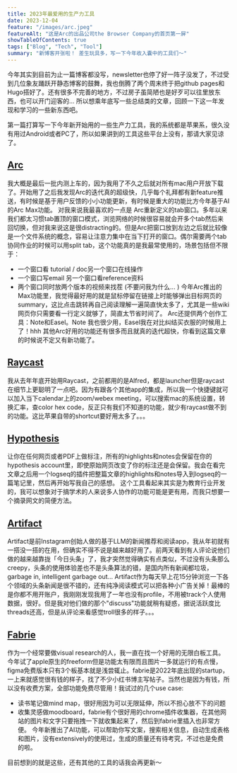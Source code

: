 ```yaml
---
title: 2023年最爱用的生产力工具
date: 2023-12-04
feature: "/images/arc.jpeg"
featureAlt: "这是Arc的出品公司the Browser Company的首页第一屏"
showTableOfContents: true 
tags: ["Blog", "Tech", "Tool"]
summary: "新博客开张啦！ 差生玩具多，写一下今年收入囊中的工具们～"
---
```

今年其实到目前为止一篇博客都没写，newsletter也停了好一阵子没发了，不过受到几位象友踊跃开静态博客的鼓舞，我也倒腾了两个周末终于把github pages和Hugo搭好了。还有很多不完善的地方，不过房子虽简陋也是好歹可以往里放东西，也可以开门迎客的... 所以想乘年底写一些总结类的文章，回顾一下这一年发现和学习的一些新东西吧。

第一篇打算写一下今年新开始用的一些生产力工具，我的系统都是苹果系，很久没有用过Android或者PC了，所以如果讲到的工具这些平台上没有，那请大家见谅了。

## [Arc](https://thebrowser.company/)

我大概是最后一批内测上车的，因为我用了不久之后就对所有mac用户开放下载了。开始用了之后我发现Arc的迭代真的超级快，几乎每个礼拜都有新feature推送，有时候是基于用户反馈的小小功能更新，有时候是重大的功能比方今年基于AI的Arc Max功能。
对我来说我最喜欢的一点是 Arc重新定义的tab窗口。多年以来我们都太习惯tab置顶的窗口模式，浏览网络的时候很容易就会开多个tab然后来回切换，但对我来说这是很distracting的。但是Arc把窗口放到左边之后就比较像是一个文件系统的概念，容易让注意力集中在当下打开的窗口。偶尔需要两个tab协同作业的时候可以用split tab，这个功能真的是我最常使用的，场景包括但不限于：
- 一个窗口看 tutorial / doc另一个窗口在线操作
- 一个窗口写email 另一个窗口看reference资料
- 两个窗口同时放两个版本的视频来找茬 (不要问我为什么... )
今年Arc推出的Max功能里，我觉得最好用的就是鼠标停留在链接上时能够弹出目标网页的summary，这比点击跳转再自己阅读理解一遍简直快太多了，尤其是一些wiki网页你只需要看一行定义就够了，简直太节省时间了。
Arc还提供两个创作工具：Note和Easel。Note 我也很少用，Easel我在对比纠结买衣服的时候用上了！hhh
其他Arc好用的功能还有很多而且就真的迭代超快，你看到这篇文章的时候说不定又有新功能了。

## [Raycast](https://www.raycast.com/)

我从去年年底开始用Raycast，之前都用的是Alfred，都是launcher但是raycast在细节上更聪明了一点吧。因为有跟各个其他app的集成，所以我一个快捷键就可以加入当下calendar上的zoom/webex meeting，可以搜索mac的系统设置，转换汇率，查color hex code，反正只有我们不知道的功能，就少有raycast做不到的功能。这比苹果自带的shortcut要好用太多了。。。

## [Hypothesis](https://web.hypothes.is/)

让你在任何网页或者PDF上做标注，所有的highlights和notes会保留在你的hypothesis account里，即使原始网页改变了你的标注还是会保留。我会在看完文章之后用一个logseq的插件把整篇文章的highlights和notes导入到logseq的一篇笔记里，然后再开始写我自己的感想。
这个工具看起来其实是为教育行业开发的，我可以想象对于搞学术的人来说多人协作的功能可能是更有用，而我只想要一个摘录网文的简便方法。

## [Artifact](https://artifact.news/)

Artifact是前Instagram创始人做的基于LLM的新闻推荐和阅读app，我从年初就有一搭没一搭的在用，但确实不得不说是越来越好用了。前两天看到有人评论说他们做的越来越靠拢「今日头条」了，我才突然觉得确实有点类似，不过没有头条那么creepy，头条的使用体验差也不是头条算法的错，是国内所有新闻都垃圾，garbage in, intelligent garbage out... Artifact作为每天早上花15分钟浏览一下各个领域的头条新闻是很不错的，还有纯净阅读模式可以把各种小广告关掉！最棒的是你都不用开账户，我刚刚发现我用了一年也没有profile，不用被track个人使用数据，很好。但是我对他们做的那个"discuss"功能就稍有疑惑，据说活跃度比threads还高，但是从评论来看感觉troll很多的样子。。。

## [Fabrie](https://www.fabrie.com)

作为一个经常要做visual research的人，我一直在找一个好用的无限白板工具。今年试了apple原生的freeform但是功能太有限而且图片一多就运行的有点慢，figma免费版本只有3个板基本就是浅尝辄止。fabrie是2022年底出现的startup，一上来就感觉很有钱的样子，找了不少小红书博主写帖子。当然也是因为有钱，所以没有收费方案，全部功能免费尽管用！我试过的几个use case:
- 读书笔记做mind map，很好用因为可以无限延伸，所以不担心放不下的问题
- 收集灵感做moodboard，fabrie有个很好用的chrome插件收集器，在其他网站的图片和文字只要拖拽一下就收集起来了，然后到fabrie里插入也非常方便。
今年新推出了AI功能，可以帮助你写文案，搜索相关信息，自动生成表格和图片，没有extensively的使用过，生成的质量还有待考究，不过也是免费的啦。

目前想到的就是这些，还有其他的工具的话我会再更新～
